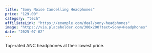 ```yaml
---
title: "Sony Noise Cancelling Headphones"
price: "129.00"
category: "tech"
affiliateLink: "https://example.com/deal/sony-headphones"
image: "https://via.placeholder.com/300x200?text=Sony+Headphones"
date: "2025-07-02"
---
```


Top-rated ANC headphones at their lowest price.
